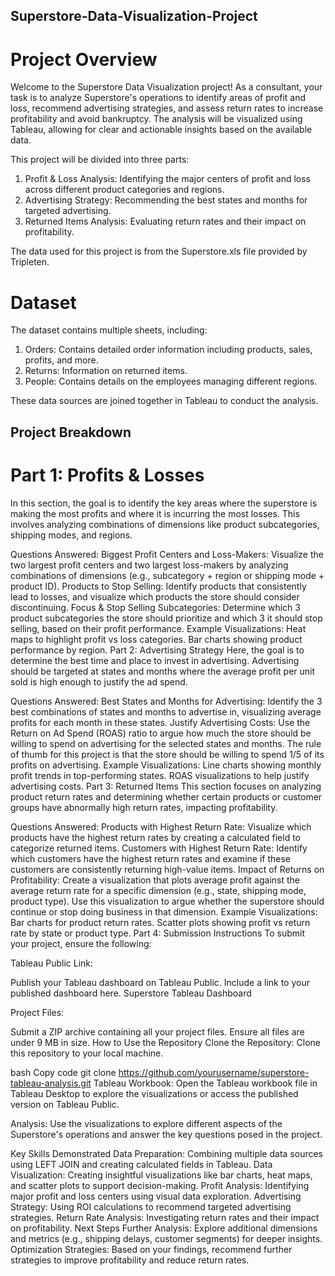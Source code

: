 ## Superstore-Data-Visualization-Project


# Project Overview
  Welcome to the Superstore Data Visualization project! As a consultant, your task is to analyze Superstore's operations to identify areas of profit and loss, recommend advertising strategies, and assess return rates to increase profitability and avoid bankruptcy. The analysis will be visualized using Tableau, allowing for clear and actionable insights based on the available data.

  This project will be divided into three parts:

  1. Profit & Loss Analysis: Identifying the major centers of profit and loss across different product categories and regions.
  2. Advertising Strategy: Recommending the best states and months for targeted advertising.
  3. Returned Items Analysis: Evaluating return rates and their impact on profitability.

The data used for this project is from the Superstore.xls file provided by Tripleten.

# Dataset

The dataset contains multiple sheets, including:

  1. Orders: Contains detailed order information including products, sales, profits, and more.
  2. Returns: Information on returned items.
  3. People: Contains details on the employees managing different regions.

  These data sources are joined together in Tableau to conduct the analysis.

## Project Breakdown
   
   # Part 1: Profits & Losses

   In this section, the goal is to identify the key areas where the superstore is making the most profits and where it is incurring the most losses. This involves analyzing combinations of dimensions like product subcategories, shipping modes, and regions.

Questions Answered:
Biggest Profit Centers and Loss-Makers:
Visualize the two largest profit centers and two largest loss-makers by analyzing combinations of dimensions (e.g., subcategory + region or shipping mode + product ID).
Products to Stop Selling:
Identify products that consistently lead to losses, and visualize which products the store should consider discontinuing.
Focus & Stop Selling Subcategories:
Determine which 3 product subcategories the store should prioritize and which 3 it should stop selling, based on their profit performance.
Example Visualizations:
Heat maps to highlight profit vs loss categories.
Bar charts showing product performance by region.
Part 2: Advertising Strategy
Here, the goal is to determine the best time and place to invest in advertising. Advertising should be targeted at states and months where the average profit per unit sold is high enough to justify the ad spend.

Questions Answered:
Best States and Months for Advertising:
Identify the 3 best combinations of states and months to advertise in, visualizing average profits for each month in these states.
Justify Advertising Costs:
Use the Return on Ad Spend (ROAS) ratio to argue how much the store should be willing to spend on advertising for the selected states and months. The rule of thumb for this project is that the store should be willing to spend 1/5 of its profits on advertising.
Example Visualizations:
Line charts showing monthly profit trends in top-performing states.
ROAS visualizations to help justify advertising costs.
Part 3: Returned Items
This section focuses on analyzing product return rates and determining whether certain products or customer groups have abnormally high return rates, impacting profitability.

Questions Answered:
Products with Highest Return Rate:
Visualize which products have the highest return rates by creating a calculated field to categorize returned items.
Customers with Highest Return Rate:
Identify which customers have the highest return rates and examine if these customers are consistently returning high-value items.
Impact of Returns on Profitability:
Create a visualization that plots average profit against the average return rate for a specific dimension (e.g., state, shipping mode, product type). Use this visualization to argue whether the superstore should continue or stop doing business in that dimension.
Example Visualizations:
Bar charts for product return rates.
Scatter plots showing profit vs return rate by state or product type.
Part 4: Submission Instructions
To submit your project, ensure the following:

Tableau Public Link:

Publish your Tableau dashboard on Tableau Public.
Include a link to your published dashboard here.
Superstore Tableau Dashboard

Project Files:

Submit a ZIP archive containing all your project files.
Ensure all files are under 9 MB in size.
How to Use the Repository
Clone the Repository: Clone this repository to your local machine.

bash
Copy code
git clone https://github.com/yourusername/superstore-tableau-analysis.git
Tableau Workbook: Open the Tableau workbook file in Tableau Desktop to explore the visualizations or access the published version on Tableau Public.

Analysis: Use the visualizations to explore different aspects of the Superstore's operations and answer the key questions posed in the project.

Key Skills Demonstrated
Data Preparation: Combining multiple data sources using LEFT JOIN and creating calculated fields in Tableau.
Data Visualization: Creating insightful visualizations like bar charts, heat maps, and scatter plots to support decision-making.
Profit Analysis: Identifying major profit and loss centers using visual data exploration.
Advertising Strategy: Using ROI calculations to recommend targeted advertising strategies.
Return Rate Analysis: Investigating return rates and their impact on profitability.
Next Steps
Further Analysis: Explore additional dimensions and metrics (e.g., shipping delays, customer segments) for deeper insights.
Optimization Strategies: Based on your findings, recommend further strategies to improve profitability and reduce return rates.
